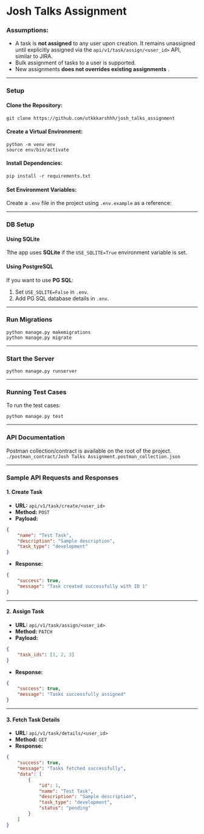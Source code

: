 
#  Josh Talks Assignment

### Assumptions:
- A task is **not assigned** to any user upon creation. It remains unassigned until explicitly assigned via the `api/v1/task/assign/<user_id>` API, similar to JIRA.
- Bulk assignment of tasks to a user is supported.
- New assignments **does not overrides existing assignments** .

---

### Setup

#### Clone the Repository:
```
git clone https://github.com/utkkkarshhh/josh_talks_assignment
```

#### Create a Virtual Environment:
```
python -m venv env
source env/bin/activate
```

#### Install Dependencies:
```
pip install -r requirements.txt
```

#### Set Environment Variables:
Create a `.env` file in the project using `.env.example` as a reference:

---

### DB Setup

#### Using SQLite
Tthe app uses **SQLite** if the `USE_SQLITE=True` environment variable is set. 

#### Using PostgreSQL
If you want to use **PG SQL**:
1. Set `USE_SQLITE=False` in `.env`.
2. Add PG SQL database details in `.env`.

---

### Run Migrations
```
python manage.py makemigrations
python manage.py migrate
```

---

### Start the Server
```
python manage.py runserver
```


---

### Running Test Cases

To run the test cases:
```
python manage.py test
```

---

### API Documentation
Postman collection/contract is available on the root of the project. `./postman_contract/Josh Talks Assignment.postman_collection.json`

---


### Sample API Requests and Responses

#### 1. Create Task
- **URL:** `api/v1/task/create/<user_id>`
- **Method:** `POST`
- **Payload:**
```json
{
    "name": "Test Task",
    "description": "Sample description",
    "task_type": "development"
}
```
- **Response:**
```json
{
    "success": true,
    "message": "Task created successfully with ID 1"
}
```

---

#### 2. Assign Task
- **URL:** `api/v1/task/assign/<user_id>`
- **Method:** `PATCH`
- **Payload:**
```json
{
    "task_ids": [1, 2, 3]
}
```
- **Response:**
```json
{
    "success": true,
    "message": "Tasks successfully assigned"
}
```

---

#### 3. Fetch Task Details
- **URL:** `api/v1/task/details/<user_id>`
- **Method:** `GET`
- **Response:**
```json
{
    "success": true,
    "message": "Tasks fetched successfully",
    "data": [
        {
            "id": 1,
            "name": "Test Task",
            "description": "Sample description",
            "task_type": "development",
            "status": "pending"
        }
    ]
}
```